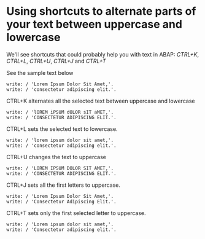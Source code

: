 # Using shortcuts to alternate parts of your text between uppercase and lowercase

We'll see shortcuts that could probably help you with text in ABAP: *CTRL+K*, *CTRL+L*, *CTRL+U*, *CTRL+J* and *CTRL+T* 

See the sample text below

```ABAP
write: / 'Lorem Ipsum Dolor Sit Amet,'.
write: / 'consectetur adipiscing elit.'.
```

CTRL+K alternates all the selected text between uppercase and lowercase

```ABAP
write: / 'lOREM iPSUM dOLOR sIT aMET,'. 
write: / 'CONSECTETUR ADIPISCING ELIT.'.
```

CTRL+L sets the selected text to lowercase.

```ABAP
write: / 'lorem ipsum dolor sit amet,'. 
write: / 'consectetur adipiscing elit.'.
```

CTRL+U changes the text to uppercase

```ABAP
write: / 'LOREM IPSUM DOLOR SIT AMET,'. 
write: / 'CONSECTETUR ADIPISCING ELIT.'.
```

CTRL+J sets all the first letters to uppercase.

```ABAP
write: / 'Lorem Ipsum Dolor Sit Amet,'. 
write: / 'Consectetur Adipiscing Elit.'.
```

CTRL+T sets only the first selected letter to uppercase.

```ABAP
write: / 'Lorem ipsum dolor sit amet,'. 
write: / 'Consectetur adipiscing elit.'.
```
